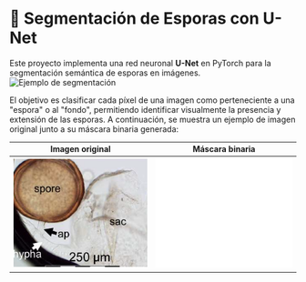 # 🔬 Segmentación de Esporas con U-Net

Este proyecto implementa una red neuronal **U-Net** en PyTorch para la segmentación semántica de esporas en imágenes.
![Ejemplo de segmentación](https://media.geeksforgeeks.org/wp-content/uploads/20220614121231/Group14.jpg)

El objetivo es clasificar cada píxel de una imagen como perteneciente a una "espora" o al "fondo", permitiendo identificar visualmente la presencia y extensión de las esporas. A continuación, se muestra un ejemplo de imagen original junto a su máscara binaria generada:

| Imagen original | Máscara binaria |
|------------------|------------------|
| ![Espora](dataset/images/ectomicorrizas1.png) | ![Mascara](dataset/masks/ectomicorrizas1.png) |
